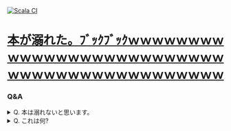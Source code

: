 [![Scala CI](https://github.com/yuuki1293/BookBook/actions/workflows/scala.yml/badge.svg)](https://github.com/yuuki1293/BookBook/actions/workflows/scala.yml)
# [本が溺れた。ﾌﾞｯｸﾌﾞｯｸｗｗｗｗｗｗｗｗｗｗｗｗｗｗｗｗｗｗｗｗｗｗｗｗｗｗｗｗｗｗｗｗｗｗｗｗｗｗｗｗｗｗｗｗ](https://twitter.com/kubokazu/status/232403806351138816?s=21&t=aUt0zdV063S2kH7KM1jGIQ)

### Q&A 
<details>
<summary>Q. 本は溺れないと思います。</summary>
A. うるさいよ
</details>
<details>
<summary>Q. これは何?</summary>
A. 本を溺れさせます
</details>